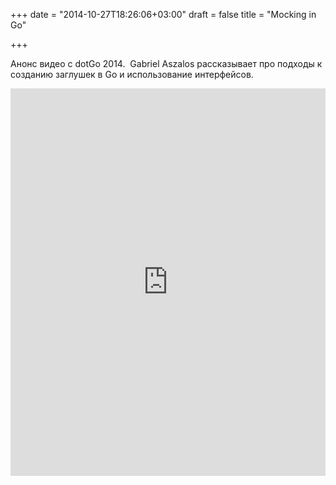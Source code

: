 +++
date = "2014-10-27T18:26:06+03:00"
draft = false
title = "Mocking in Go"

+++

<p>Анонс видео с&nbsp;dotGo 2014. &nbsp;Gabriel Aszalos рассказывает про подходы к созданию заглушек в Go и использование интерфейсов.</p>
 <iframe width="100%" height="620" src="https://www.youtube.com/embed/2_FMbcQJg0c" frameborder="0" allowfullscreen></iframe>